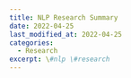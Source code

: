 ```yaml
---
title: NLP Research Summary
date: 2022-04-25
last_modified_at: 2022-04-25
categories:
  - Research
excerpt: \#nlp \#research
---
```


